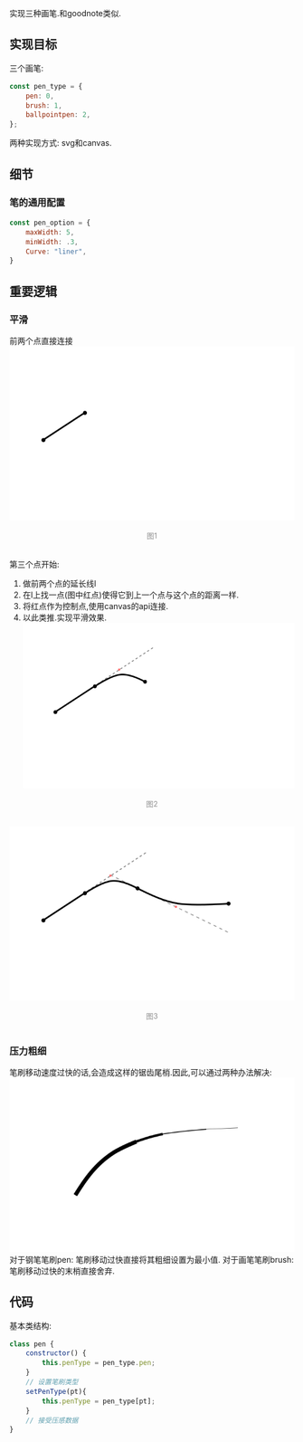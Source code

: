 实现三种画笔.和goodnote类似.
## 实现目标
三个画笔:
```javascript
const pen_type = {
    pen: 0,
    brush: 1,
    ballpointpen: 2,
};
```
两种实现方式:
svg和canvas.
## 细节
### 笔的通用配置
```javascript
const pen_option = {
    maxWidth: 5,
    minWidth: .3,
    Curve: "liner",
}
```
## 重要逻辑
### 平滑
前两个点直接连接
![](./img/step1.svg)
<center><font color='#909090' size=2>图1</font></center><br>

第三个点开始:
1. 做前两个点的延长线l
2. 在l上找一点(图中红点)使得它到上一个点与这个点的距离一样.
3. 将红点作为控制点,使用canvas的api连接.
4. 以此类推.实现平滑效果.
![](./img/step2.svg)
<center><font color='#909090' size=2>图2</font></center><br>

![](./img/step3.svg)
<center><font color='#909090' size=2>图3</font></center><br>

### 压力粗细
笔刷移动速度过快的话,会造成这样的锯齿尾梢.因此,可以通过两种办法解决:
![](./img/压力粗细.svg)
对于钢笔笔刷pen:
笔刷移动过快直接将其粗细设置为最小值.
对于画笔笔刷brush:
笔刷移动过快的末梢直接舍弃.
## 代码
基本类结构:
```javascript
class pen {
    constructor() {
        this.penType = pen_type.pen;
    }
    // 设置笔刷类型
    setPenType(pt){
        this.penType = pen_type[pt];
    }
    // 接受压感数据
}
```

